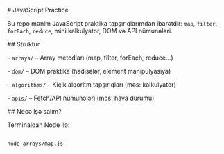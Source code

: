 \# JavaScript Practice



Bu repo mənim JavaScript praktika tapşırıqlarımdan ibarətdir: `map`, `filter`, `forEach`, `reduce`, mini kalkulyator, DOM və API nümunələri.



\## Struktur

\- `arrays/` – Array metodları (map, filter, forEach, reduce…)

\- `dom/` – DOM praktika (hadisələr, element manipulyasiya)

\- `algorithms/` – Kiçik alqoritm tapşırıqları (məs: kalkulyator)

\- `apis/` – Fetch/API nümunələri (məs: hava durumu)



\## Necə işə salım?

Terminaldan Node ilə:

```bash

node arrays/map.js



